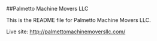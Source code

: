 ##Palmetto Machine Movers LLC

This is the README file for Palmetto Machine Movers LLC.

Live site: http://palmettomachinemoversllc.com/